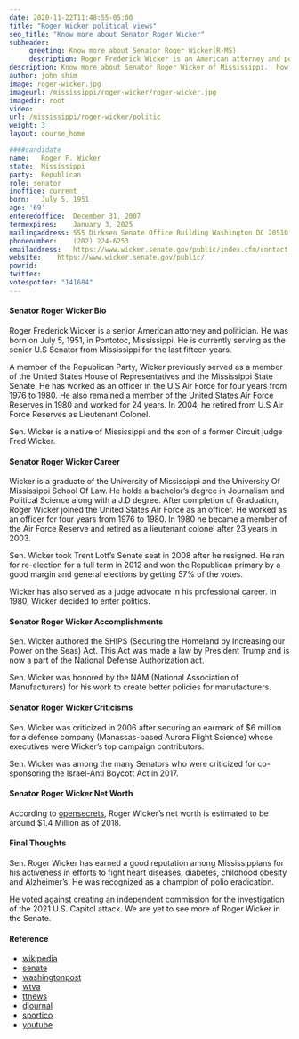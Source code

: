 ```yaml
---
date: 2020-11-22T11:48:55-05:00
title: "Roger Wicker political views"
seo_title: "Know more about Senator Roger Wicker"
subheader:
     greeting: Know more about Senator Roger Wicker(R-MS) 
     description: Roger Frederick Wicker is an American attorney and politician who is the senior United States Senator from Mississippi, in office since 2007. A member of the Republican Party, Wicker previously served as a member of the United States House of Representatives and the Mississippi State Senate.
description: Know more about Senator Roger Wicker of Mississippi.  how to  Contact Senator Roger F. Wicker includes email address, phone number, and mailing address.
author: john shim
image: roger-wicker.jpg
imageurl: /mississippi/roger-wicker/roger-wicker.jpg
imagedir: root
video:
url: /mississippi/roger-wicker/politic
weight: 3
layout: course_home

####candidate
name:	Roger F. Wicker
state:	Mississippi
party:	Republican
role: senator
inoffice: current
born:	July 5, 1951
age: '69'
enteredoffice:	December 31, 2007
termexpires:	January 3, 2025
mailingaddress:	555 Dirksen Senate Office Building Washington DC 20510
phonenumber:	(202) 224-6253
emailaddress:	https://www.wicker.senate.gov/public/index.cfm/contact
website:	https://www.wicker.senate.gov/public/
powrid: 
twitter: 
votespotter: "141684"
---
```


#### Senator Roger Wicker Bio
Roger Frederick Wicker is a senior American attorney and politician. He was born on July 5, 1951, in Pontotoc, Mississippi. He is currently serving as the senior U.S Senator from Mississippi for the last fifteen years.

A member of the Republican Party, Wicker previously served as a member of the United States House of Representatives and the Mississippi State Senate.
He has worked as an officer in the U.S Air Force for four years from 1976 to 1980. He also remained a member of the United States Air Force Reserves in 1980 and worked for 24 years. In 2004, he retired from U.S Air Force Reserves as Lieutenant Colonel.

Sen. Wicker is a native of Mississippi and the son of a former Circuit judge Fred Wicker. 

#### Senator Roger Wicker Career
Wicker is a graduate of the University of Mississippi and the University Of Mississippi School Of Law. He holds a bachelor’s degree in Journalism and Political Science along with a J.D degree.
After completion of Graduation, Roger Wicker joined the United States Air Force as an officer. He worked as an officer for four years from 1976 to 1980. In 1980 he became a member of the Air Force Reserve and retired as a lieutenant colonel after 23 years in 2003.

Sen. Wicker took Trent Lott’s Senate seat in 2008 after he resigned. He ran for re-election for a full term in 2012 and won the Republican primary by a good margin and general elections by getting 57% of the votes. 

Wicker has also served as a judge advocate in his professional career. In 1980, Wicker decided to enter politics.

#### Senator Roger Wicker Accomplishments
Sen. Wicker authored the SHIPS (Securing the Homeland by Increasing our Power on the Seas) Act. This Act was made a law by President Trump and is now a part of the National Defense Authorization act.

Sen. Wicker was honored by the NAM (National Association of Manufacturers) for his work to create better policies for manufacturers. 

#### Senator Roger Wicker Criticisms
Sen. Wicker was criticized in 2006 after securing an earmark of $6 million for a defense company (Manassas-based Aurora Flight Science)  whose executives were Wicker’s top campaign contributors. 

Sen. Wicker was among the many Senators who were criticized for co-sponsoring the Israel-Anti Boycott Act in 2017.

#### Senator Roger Wicker Net Worth
According to [opensecrets](https://www.opensecrets.org/personal-finances/net-worth?cid=N00003280&year=2018), Roger Wicker’s net worth is estimated to be around $1.4 Million as of 2018.

#### Final Thoughts
Sen. Roger Wicker has earned a good reputation among Mississippians for his activeness in efforts to fight heart diseases, diabetes, childhood obesity and Alzheimer’s. He was recognized as a champion of polio eradication.

He voted against creating an independent commission for the investigation of the 2021 U.S. Capitol attack. We are yet to see more of Roger Wicker in the Senate. 

#### Reference
* [wikipedia](https://en.wikipedia.org/wiki/Roger_Wicker#Early_political_career)
* [senate](https://www.wicker.senate.gov/public/index.cfm/biography)
* [washingtonpost](https://www.washingtonpost.com/wp-dyn/content/article/2008/01/15/AR2008011503355.html)
* [wtva](https://www.wtva.com/content/news/Coronavirus-relief-and-stimulus-checks-Senator-Wicker-shares-with-WTVA-573453071.html)
* [ttnews](https://www.ttnews.com/articles/sen-roger-wicker-lead-commerce-committee-116th-congress)
* [djournal](https://djournal.com/opinion/senator-roger-wicker-what-congerss-can-do-to-avoid-devastating-cuts/article_1a347d8e-c7e1-5e48-957e-879a-373a2b41.html)
* [sportico](https://www.sportico.com/law/analysis/2020/roger-wicker-name-image-likeness-1234618233/)
* [youtube](https://www.youtube.com/watch?v=UkBy7-TIZu0)




